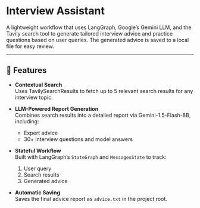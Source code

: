 # Interview Assistant

A lightweight workflow that uses LangGraph, Google’s Gemini LLM, and the Tavily search tool to generate tailored interview advice and practice questions based on user queries. The generated advice is saved to a local file for easy review.

---

## 🚀 Features

- **Contextual Search**  
  Uses TavilySearchResults to fetch up to 5 relevant search results for any interview topic.

- **LLM-Powered Report Generation**  
  Combines search results into a detailed report via Gemini-1.5-Flash-8B, including:
  - Expert advice  
  - 30+ interview questions and model answers

- **Stateful Workflow**  
  Built with LangGraph’s `StateGraph` and `MessagesState` to track:
  1. User query  
  2. Search results  
  3. Generated advice

- **Automatic Saving**  
  Saves the final advice report as `advice.txt` in the project root.


